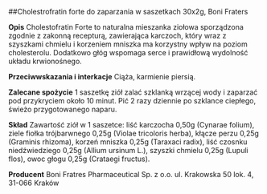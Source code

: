 ##Cholestrofratin forte do zaparzania w saszetkach 30x2g, Boni Fraters

**Opis** Cholestofratin Forte to naturalna mieszanka ziołowa sporządzona zgodnie z zakonną recepturą, zawierająca karczoch, który wraz z szyszkami chmielu i korzeniem mniszka ma korzystny wpływ na poziom cholesterolu. Dodatkowo głóg wspomaga serce i prawidłową wydolność układu krwionośnego.

**Przeciwwskazania i interkacje** Ciąża, karmienie piersią. 

**Zalecane spożycie** 1 saszetkę ziół zalać szklanką wrzącej wody i zaparzać pod przykryciem około 10 minut. Pić 2 razy dziennie po szklance ciepłego, świeżo przygotowanego naparu.

**Skład** Zawartość ziół w 1 saszetce: liść karczocha 0,50g (Cynarae folium), ziele fiołka trójbarwnego 0,25g (Violae tricoloris herba), kłącze perzu 0,25g (Graminis rhizoma), korzeń mniszka 0,25g (Taraxaci radix), liść czosnku niedźwiedziego 0,25g (Allium ursinum L.), szyszki chmielu 0,25g (Lupuli flos), owoc głogu 0,25g (Crataegi fructus).

**Producent** Boni Fratres Pharmaceutical Sp. z o.o. 
ul. Krakowska 50 lok. 4, 31-066 Kraków
